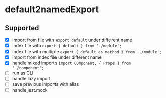 # default2namedExport

## Supported

- [x] import from file with `export default`  under different name
- [x] index file with `export { default } from './module';`
- [x] index file with multiple `export { default as method } from './module';`
- [x] import from index file under different name
- [x] handle mixed imports `import COmponent, { Props } from './component';`
- [ ] run as CLI
- [ ] handle lazy import
- [ ] save previous imports with alias
- [ ] handle jest.mock
